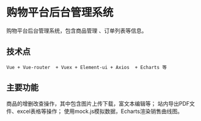 # 购物平台后台管理系统
  购物平台后台管理系统，包含商品管理 、订单列表等信息。 

## 技术点
    Vue + Vue-router  + Vuex + Element-ui + Axios  + Echarts 等
    
## 主要功能
商品的增删改查操作，其中包含图片上传下载，富文本编辑等；
站内导出PDF文件、excel表格等操作；
使用mock.js模拟数据，Echarts渲染销售曲线图。

